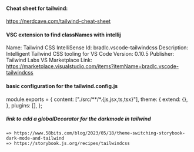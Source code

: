 #### Cheat sheet for tailwind:

https://nerdcave.com/tailwind-cheat-sheet

#### VSC extension to find classNames with intellij

Name: Tailwind CSS IntelliSense
Id: bradlc.vscode-tailwindcss
Description: Intelligent Tailwind CSS tooling for VS Code
Version: 0.10.5
Publisher: Tailwind Labs
VS Marketplace Link: https://marketplace.visualstudio.com/items?itemName=bradlc.vscode-tailwindcss

#### basic configuration for the tailwind.config.js

module.exports = {
content: ["./src/**/*.{js,jsx,ts,tsx}"],
theme: {
extend: {},
},
plugins: [],
};

##### link to add a globalDecorator for the darkmode in tailwind

    => https://www.58bits.com/blog/2023/05/18/theme-switching-storybook-dark-mode-and-tailwind
    => https://storybook.js.org/recipes/tailwindcss
